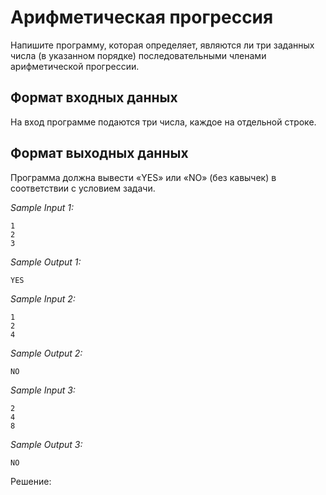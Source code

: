 # Арифметическая прогрессия

Напишите программу, которая определяет, являются ли три заданных числа (в указанном порядке) последовательными членами арифметической прогрессии.

## Формат входных данных
На вход программе подаются три числа, каждое на отдельной строке.

## Формат выходных данных
Программа должна вывести «YES» или «NO» (без кавычек) в соответствии с условием задачи. 

*Sample Input 1:*
```
1
2
3
```

*Sample Output 1:*
```
YES
```

*Sample Input 2:*
```
1
2
4
```

*Sample Output 2:*
```
NO
```

*Sample Input 3:*
```
2
4
8
```

*Sample Output 3:*
```
NO
```

Решение:
```python

```
